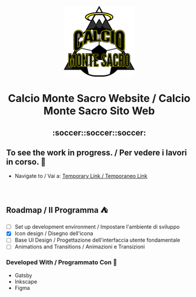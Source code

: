 <p align="center">
    <img alt="Calcio Monte Sacro" src="/github/icon-192x192.png" width="192" />
</p>
<h1 align="center">
  Calcio Monte Sacro Website / Calcio Monte Sacro Sito Web
</h1>
<h2 align="center">:soccer::soccer::soccer:</h2>

## To see the work in progress. / Per vedere i lavori in corso. :checkered_flag:

-  Navigate to / Vai a: <a href="https://chaua0927.github.io/calcio-monte-sacro">Temporary Link / Temporaneo Link</a>

<br/>

## Roadmap / Il Programma :tent:

- [ ] Set up development environment / Impostare l'ambiente di sviluppo
- [x] Icon design / Disegno dell'icona
- [ ] Base UI Design / Progettazione dell'interfaccia utente fondamentale
- [ ] Animations and Transitions / Animazioni e Transizioni

### Developed With / Programmato Con :hammer:
- Gatsby
- Inkscape
- Figma


[GatsbyUrl]: https://www.gatsbyjs.org/
[InkScapeUrl]: https://inkscape.org/
[FigmaUrl]: https://www.figma.com/
